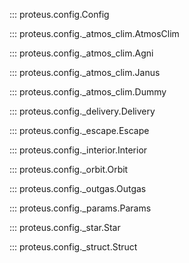 ::: proteus.config.Config


::: proteus.config._atmos_clim.AtmosClim


::: proteus.config._atmos_clim.Agni


::: proteus.config._atmos_clim.Janus


::: proteus.config._atmos_clim.Dummy


::: proteus.config._delivery.Delivery


::: proteus.config._escape.Escape


::: proteus.config._interior.Interior


::: proteus.config._orbit.Orbit


::: proteus.config._outgas.Outgas


::: proteus.config._params.Params


::: proteus.config._star.Star


::: proteus.config._struct.Struct
